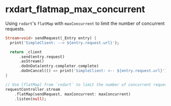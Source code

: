 # rxdart_flatmap_max_concurrent

Using `rxdart`'s `flatMap` with `maxConcurrent` to limit the number of concurrent requests.

```dart
Stream<void> sendRequest(_Entry entry) {
  print('SimpleClient: --> ${entry.request.url}');

  return _client
      .send(entry.request)
      .asStream()
      .doOnData(entry.completer.complete)
      .doOnCancel(() => print('SimpleClient: <-- ${entry.request.url}'));
}

// Use [flatMap] from `rxdart` to limit the number of concurrent requests easily :))
requestController.stream
    .flatMap(sendRequest, maxConcurrent: maxConcurrent)
    .listen(null);
```